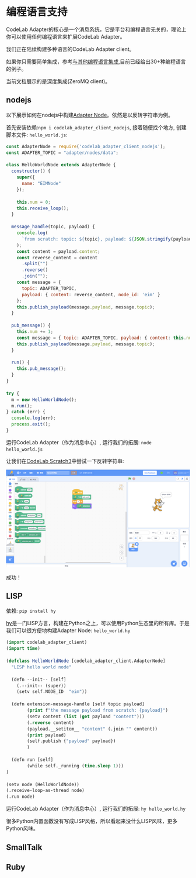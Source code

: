 # 编程语言支持
CodeLab Adapter的核心是一个消息系统，它是平台和编程语言无关的，理论上你可以使用任何编程语言来扩展CodeLab Adapter。

我们正在陆续构建多种语言的CodeLab Adapter client。

如果你只需要简单集成，参考[与其他编程语言集成](/dev_guide/system_command/),目前已经给出30+种编程语言的例子。

当前文档展示的是深度集成(ZeroMQ client)。

## nodejs
以下展示如何在nodejs中构建[Adapter Node](/dev_guide/Adapter-Node/)。依然是以反转字符串为例。

首先安装依赖:`npm i codelab_adapter_client_nodejs`, 接着随便找个地方, 创建脚本文件: `hello_world.js`:

```js
const AdapterNode = require('codelab_adapter_client_nodejs');
const ADAPTER_TOPIC = "adapter/nodes/data";

class HelloWorldNode extends AdapterNode {
  constructor() {
    super({
      name: "EIMNode"
    });

    this.num = 0;
    this.receive_loop();
  }

  message_handle(topic, payload) {
    console.log(
      `from scratch: topic: ${topic}, payload: ${JSON.stringify(payload)}`
    );
    const content = payload.content;
    const reverse_content = content
      .split("")
      .reverse()
      .join("");
    const message = {
      topic: ADAPTER_TOPIC,
      payload: { content: reverse_content, node_id: 'eim' }
    };
    this.publish_payload(message.payload, message.topic);
  }

  pub_message() {
    this.num += 1;
    const message = { topic: ADAPTER_TOPIC, payload: { content: this.num } };
    this.publish_payload(message.payload, message.topic);
  }

  run() {
    this.pub_message();
  }
}

try {
  m = new HelloWorldNode();
  m.run();
} catch (err) {
  console.log(err);
  process.exit();
}

```

运行CodeLab Adapter（作为消息中心）, 运行我们的拓展: `node hello_world.js`

让我们在[CodeLab Scratch3](https://scratch3v3.codelab.club/)中尝试一下反转字符串:

<img width="800px" src="../../img/v2/helloworld_extension.png"/>

成功！


## LISP
依赖: `pip install hy`

[hy](http://docs.hylang.org/en/stable/)是一门LISP方言，构建在Python之上，可以使用Python生态里的所有库。于是我们可以很方便地构建Adapter Node: `hello_world.hy`



```lisp
(import codelab_adapter_client)
(import time)

(defclass HelloWorldNode [codelab_adapter_client.AdapterNode]
  "LISP hello world node"

  (defn --init-- [self]
    (.--init-- (super))
    (setv self.NODE_ID  "eim"))

  (defn extension-message-handle [self topic payload]
        (print f"the message payload from scratch: {payload}")
        (setv content (list (get payload "content")))
        (.reverse content)  
        (payload.__setitem__ "content" (.join "" content))
        (print payload)
        (self.publish {"payload" payload})
        )

  (defn run [self]
        (while self._running (time.sleep 1)))
)

(setv node (HelloWorldNode))
(.receive-loop-as-thread node)
(.run node)
```

运行CodeLab Adapter（作为消息中心）, 运行我们的拓展: `hy hello_world.hy`

很多Python内置函数没有写成LISP风格，所以看起来没什么LISP风味，更多Python风味。

## SmallTalk

## Ruby

